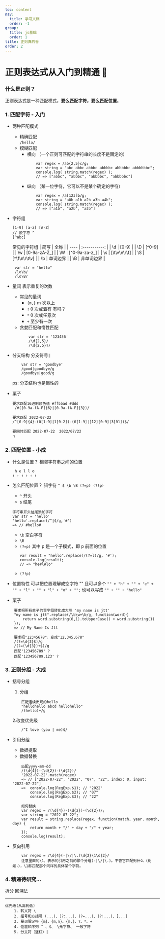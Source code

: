 ```yaml
---
toc: content
nav:
  title: 学习文档
  order: -1
group:
  title: js基础
  order: 1
title: 正则真的香
order: 2
---
```


# 正则表达式从入门到精通 🐶

### 什么是正则？

正则表达式是一种匹配模式，**要么匹配字符，要么匹配位置**。

### 1. 匹配字符 - 入门

- 两种匹配模式

  - 精确匹配  
     `/hello/`
  - 模糊匹配
    - 横向 （一个正则可匹配的字符串的长度不是固定的）
      ```
          var regex = /ab{2,5}c/g;
          var string = "abc abbc abbbc abbbbc abbbbbc abbbbbbc";
          console.log( string.match(regex) );
          // => ["abbc", "abbbc", "abbbbc", "abbbbbc"]
      ```
    - 纵向 （某一位字符，它可以不是某个确定的字符）
      ```
          var regex = /a[123]b/g;
          var string = "a0b a1b a2b a3b a4b";
          console.log( string.match(regex) );
          // => ["a1b", "a2b", "a3b"]
      ```

- 字符组
  ```
  [1-9] [a-z] [A-Z]
  // 脱字符 ^
  [^abc]
  ```
  常见的字符组
  | 简写 | 全称 |
  | ---- | :-----------: |
  | \d | [0-9] |
  | \D | [^0-9] |
  | \w | [0-9a-zA-Z_] |
  | \W | [^0-9a-za-z_] |
  | \s | [\t\v\n\r\f] |
  | \S | [^\f\n\r\t\v] |
  | \b | 单词边界 |
  | \B | 非单词边界 |
  ```
   var str = "hello"
   /lo\b/
   /lo\B/
  ```
- 量词
  表示重复的次数

  - 常见的量词
    - `{m,}` m 次以上
    - `?` 0 次或着有 有吗？
    - `*` 0 次或任意次
    - `+` 至少有一次
  - 贪婪匹配和惰性匹配
    ```
        var str = '123456'
        /\d{2,5}/
        /\d{2,5}?/
    ```

- 分支结构
  分支符号`|`

  ```
      var str = 'goodbye'
      /good|goodbye/g
      /goodbye|good/g
  ```

  ps: 分支结构也是惰性的

- 栗子

  ```
  要求匹配16进制颜色值 #ffbbad #ddd
   /#([0-9a-fA-F]{6}|[0-9a-fA-F]{3})/

  要求匹配 2022-07-22
  /^[0-9]{4}-(0[1-9]|1[0-2])-(0[1-9]|[12][0-9]|3[01])$/

  要同时匹配 2022-07-22  2022/07/22
  ？

  ```

### 2. 匹配位置 - 小成

- 什么是位置？
  相邻字符串之间的位置

  ```
   h e l l o
  ↑ ↑ ↑ ↑ ↑ ↑
  ```

- 怎么匹配位置？
  锚字符 `^ $ \b \B (?=p) (?!p)`

  - `^` 开头
  - `$` 结尾

  ```
  字符串开头结尾添加字符
  var str = 'hello'
  'hello'.replace(/^|$/g,'#')
  => // #hello#
  ```

  - `\b` 空白字符
  - `\B`
  - `(?=p)` 其中 p 是一个子模式，即 p 前面的位置
    ```
    var result = "hello".replace(/(?=l)/g, '#');
    console.log(result);
    // => "he#l#lo"
    ```
  - `(?!p)`

- 位置特性
  可以把位置理解成空字符 ""
  且可以多个
  `"" + "h" + "" + "e" + "" + "l" + "" + "l" + "o" + "";`
  也可以写成
  `"" + "" + "hello"`

- 栗子

```
    要求把所有单子的首字母转化成大写 'my name is jtt'
    "my name is jtt".replace(/\b\w+\b/g, function(word){
        return word.substring(0,1).toUpperCase() + word.substring(1)
    });
    => // My Name Is Jtt
```

```
    要求把"12345678"，变成"12,345,678"
    /(?=\d{3}$)/g
    /(?=(\d{3})+$)/g
    匹配'123456789' ?
    匹配'123456789.123' ?
```

### 3. 正则分组 - 大成

- 括号分组

  1. 分组

  ```
      匹配连续出现的hello
      "hellohello abcd hellohello"
      /(hello)+/g
  ```

  2.改变优先级

  ```
      /^I love (you | me)$/
  ```

- 引用分组

  - 数据提取
  - 数据替换

  ```
      匹配yyyy-mm-dd
      /(\d{4})-(\d{2})-(\d{2})/
      '2022-07-22'.match(regex)
      => // ["2022-07-22", "2022", "07", "22", index: 0, input: "2022-07-22"]
      =>  console.log(RegExp.$1); // "2022"
          console.log(RegExp.$2); // "07"
          console.log(RegExp.$3); // "22"
  ```

  ```
      如何替换
      var regex = /(\d{4})-(\d{2})-(\d{2})/;
      var string = "2022-07-22";
      var result = string.replace(regex, function(match, year, month, day) {
          return month + "/" + day + "/" + year;
      });
      console.log(result);

  ```

- 反向引用

  ```
      var regex = /\d{4}(-|\/|\.)\d{2}\1\d{2}/
      注意里面的\1，表示的引用之前的那个分组(-|\/|\.)。不管它匹配到什么（比如-），\1都匹配那个同样的具体某个字符。
  ```

### 4. 精通待研究...

拆分
回溯法

---

```
优先级(从高到低)
    1. 转义符 \
    2. 括号和方括号 (...)、(?:...)、(?=...)、(?!...)、[...]
    3. 量词限定符 {m}、{m,n}、{m,}、?、*、+
    4. 位置和序列 ^ 、$、 \元字符、 一般字符
    5. 分支符（竖杠）|
```
